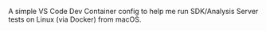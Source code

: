 A simple VS Code Dev Container config to help me run SDK/Analysis Server tests on Linux (via Docker) from macOS.
